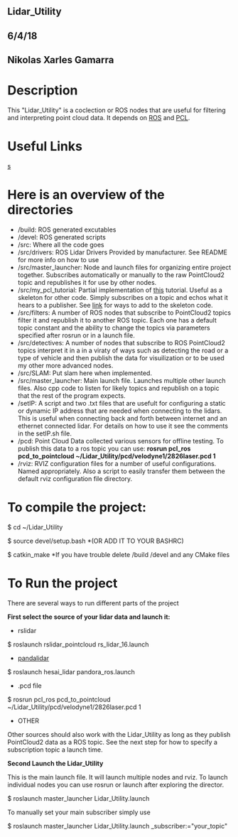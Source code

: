 ## Lidar_Utility
## 6/4/18
## Nikolas Xarles Gamarra

# Description 
This "Lidar_Utility" is a coclection or ROS nodes that are useful for filtering and interpreting point cloud data. It depends on [ROS](http://wiki.ros.org/) and [PCL](http://pointclouds.org/documentation/). 

# Useful Links
[s](wiki.ros.org/pcl_ros#pcd_to_pointcloud)

# Here is an overview of the directories
- /build: 
ROS generated excutables
- /devel: 
ROS generated scripts
- /src: 
Where all the code goes
- 	/src/drivers: 
ROS Lidar Drivers Provided by manufacturer. See README for more info on how to use
- 	/src/master_launcher: 
Node and launch files for organizing entire project together. Subscribes automatically or manually to the raw PointCloud2 topic and republishes it for use by other nodes. 
-	/src/my_pcl_tutorial: 
Partial implementation of [this](http://wiki.ros.org/pcl/Tutorials) tutorial. Useful as a skeleton for other code. Simply subscribes on a topic and echos what it hears to a publisher. See [link](http://www.pointclouds.org/documentation/tutorials/) for ways to add to the skeleton code.
-	/src/filters: 
A number of ROS nodes that subscribe to PointCloud2 topics filter it and republish it to another ROS topic. Each one has a default topic constant and the ability to change the topics via parameters specified after rosrun or in a launch file.
-	/src/detectives: 
A number of nodes that subscribe to ROS PointCloud2 topics interpret it in a in a viraty of ways such as detecting the road or a type of vehicle and then publish the data for visuilization or to be used my other more advanced nodes.
-	/src/SLAM: 
Put slam here when implemented.
-	/src/master_launcher: 
Main launch file. Launches multiple other launch files. Also cpp code to listen for likely topics and republish on a topic that the rest of the program expects. 
- /setIP: 
A script and two .txt files that are usefult for configuring a static or dynamic IP address that are needed when connecting to the lidars. This is useful when connecting back and forth between internet and an ethernet connected lidar. For details on how to use it see the comments in the setIP.sh file.
- /pcd:
Point Cloud Data collected various sensors for offline testing. To publish this data to a ros topic you can use: **rosrun pcl_ros pcd_to_pointcloud ~/Lidar_Utility/pcd/velodyne1/2826laser.pcd 1**
- /rviz: 
RVIZ configuration files for a number of useful configurations. Named appropriately. Also a script to easily transfer them between the default rviz configuration file directory.

# To compile the project:
$ cd ~/Lidar_Utility

$ source devel/setup.bash	*(OR ADD IT TO YOUR BASHRC)

$ catkin_make			*If you have trouble delete /build /devel and any CMake files

# To Run the project
There are several ways to run different parts of the project

**First select the source of your lidar data and launch it:**

- rslidar

$ roslaunch rslidar_pointcloud rs_lidar_16.launch

- [pandalidar](https://github.com/HesaiTechnology/HesaiLidar-ros)

$ roslaunch hesai_lidar pandora_ros.launch

- .pcd file

$ rosrun pcl_ros pcd_to_pointcloud ~/Lidar_Utility/pcd/velodyne1/2826laser.pcd 1

- OTHER

Other sources should also work with the Lidar_Utility as long as they publish PointCloud2
data as a ROS topic. See the next step for how to specify a subscription topic a launch time. 

**Second Launch the Lidar_Utility**	

This is the main launch file. It will launch multiple nodes and rviz. To launch individual nodes you can use rosrun or launch after exploring the director.

$ roslaunch master_launcher Lidar_Utility.launch

To manually set your main subscriber simply use

$ roslaunch master_launcher Lidar_Utility.launch _subscriber:="your_topic"





